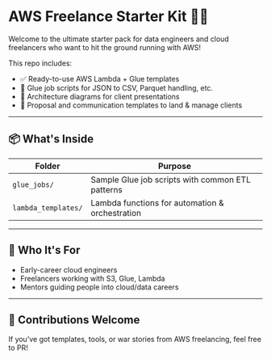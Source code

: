 # AWS Freelance Starter Kit 💼🚀

Welcome to the ultimate starter pack for data engineers and cloud freelancers who want to hit the ground running with AWS!

This repo includes:
- ✅ Ready-to-use AWS Lambda + Glue templates
- 🔧 Glue job scripts for JSON to CSV, Parquet handling, etc.
- 📐 Architecture diagrams for client presentations
- 💬 Proposal and communication templates to land & manage clients

---

## 📦 What's Inside

| Folder | Purpose |
|--------|---------|
| `glue_jobs/` | Sample Glue job scripts with common ETL patterns |
| `lambda_templates/` | Lambda functions for automation & orchestration |


---

## 🧠 Who It's For

- Early-career cloud engineers
- Freelancers working with S3, Glue, Lambda
- Mentors guiding people into cloud/data careers

---

## 🙌 Contributions Welcome

If you’ve got templates, tools, or war stories from AWS freelancing, feel free to PR!
